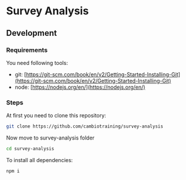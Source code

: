 # Survey Analysis

## Development

### Requirements
You need following tools:

- git: [https://git-scm.com/book/en/v2/Getting-Started-Installing-Git](https://git-scm.com/book/en/v2/Getting-Started-Installing-Git)
- node: [https://nodejs.org/en/](https://nodejs.org/en/)

### Steps

At first you need to clone this repository:

```bash
git clone https://github.com/cambiotraining/survey-analysis
```

Now move to survey-analysis folder

```bash
cd survey-analysis
```

To install all dependencies:

```bash
npm i
```
